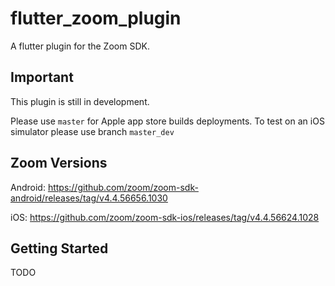 # flutter_zoom_plugin

A flutter plugin for the Zoom SDK.

## Important

This plugin is still in development.

Please use ```master``` for Apple app store builds deployments. To test on an iOS simulator please use branch ```master_dev```

## Zoom Versions

Android: https://github.com/zoom/zoom-sdk-android/releases/tag/v4.4.56656.1030
 
iOS: https://github.com/zoom/zoom-sdk-ios/releases/tag/v4.4.56624.1028

## Getting Started

TODO
